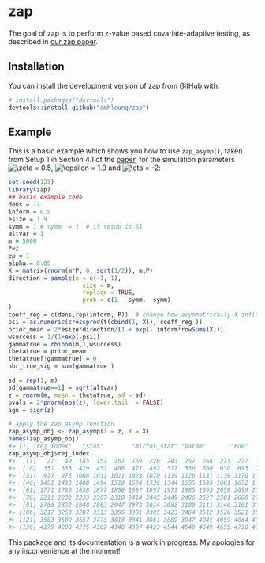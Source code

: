 
<!-- README.md is generated from README.Rmd. Please edit that file -->

# zap

<!-- badges: start -->
<!-- badges: end -->

The goal of zap is to perform z-value based covariate-adaptive testing,
as described in [our zap
paper](https://academic.oup.com/jrsssb/article/84/5/1886/7072884).

## Installation

You can install the development version of zap from
[GitHub](https://github.com/) with:

``` r
# install.packages("devtools")
devtools::install_github("dmhleung/zap")
```

## Example

This is a basic example which shows you how to use `zap_asymp()`, taken
from Setup 1 in Section 4.1 of the
[paper](https://academic.oup.com/jrsssb/article/84/5/1886/7072884), for
the simulation parameters
![\zeta = 0.5](https://latex.codecogs.com/png.image?%5Cdpi%7B110%7D&space;%5Cbg_white&space;%5Czeta%20%3D%200.5 "\zeta = 0.5"),
![\epsilon = 1.9](https://latex.codecogs.com/png.image?%5Cdpi%7B110%7D&space;%5Cbg_white&space;%5Cepsilon%20%3D%201.9 "\epsilon = 1.9")
and
![\eta = -2](https://latex.codecogs.com/png.image?%5Cdpi%7B110%7D&space;%5Cbg_white&space;%5Ceta%20%3D%20-2 "\eta = -2"):

``` r
set.seed(123)
library(zap)
## basic example code
dens = -2
inform = 0.5
esize = 1.9
symm = 1 # symm  = 1  # if setup is S1
altvar = 1
m = 5000
P=2
ep = 1
alpha = 0.05
X = matrix(rnorm(m*P, 0, sqrt(1/2)), m,P)
direction = sample(x = c(-1, 1),
                     size = m,
                     replace = TRUE,
                     prob = c(1 - symm,  symm)
)
coeff_reg = c(dens,rep(inform, P))  # change how asymmetrically X influence the probabilities
psi = as.numeric(crossprod(t(cbind(1, X)), coeff_reg ))
prior_mean = 2*esize*direction/(1 + exp(- inform*rowSums(X)))
wsuccess = 1/(1+exp(-psi))
gammatrue = rbinom(m,1,wsuccess)
thetatrue = prior_mean
thetatrue[!gammatrue] = 0
nbr_true_sig = sum(gammatrue )

sd = rep(1, m)
sd[gammatrue==1] = sqrt(altvar)
z = rnorm(m, mean = thetatrue, sd = sd)
pvals = 2*pnorm(abs(z), lower.tail  = FALSE)
sgn = sign(z) 

# apply the zap asymp function
zap_asymp_obj <- zap_asymp(z = z, X = X)
names(zap_asymp_obj)
#> [1] "rej_index"   "stat"        "mirror_stat" "param"       "FDR"
zap_asymp_obj$rej_index
#>   [1]   27   49  145  157  161  169  226  243  257  264  273  277  306  310  322
#>  [16]  351  363  419  452  466  471  492  517  556  600  630  693  732  749  842
#>  [31]  917  975 1008 1011 1021 1023 1070 1119 1126 1131 1139 1170 1198 1244 1354
#>  [46] 1451 1483 1488 1494 1510 1524 1536 1544 1555 1585 1661 1672 1696 1745 1749
#>  [61] 1771 1793 1838 1877 1886 1887 1897 1971 1985 1993 2059 2099 2120 2146 2164
#>  [76] 2211 2232 2233 2307 2318 2414 2445 2449 2486 2527 2581 2668 2739 2754 2770
#>  [91] 2786 2832 2848 2883 2947 2973 3014 3082 3100 3111 3146 3161 3185 3189 3197
#> [106] 3217 3253 3287 3313 3356 3381 3385 3423 3464 3512 3520 3521 3524 3547 3575
#> [121] 3583 3609 3657 3773 3813 3841 3861 3889 3947 4041 4059 4064 4090 4150 4170
#> [136] 4179 4208 4275 4302 4348 4397 4423 4544 4549 4649 4655 4730 4748 4784 4828
```

This package and its documentation is a work in progress. My apologies
for any inconvenience at the moment!
